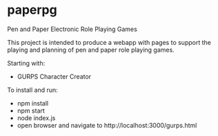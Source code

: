 # paperpg
Pen and Paper Electronic Role Playing Games

This project is intended to produce a webapp with pages to support the playing and planning of pen and paper role playing games.

Starting with:
* GURPS Character Creator

To install and run:
* npm install
* npm start
* node index.js
* open browser and navigate to http://localhost:3000/gurps.html

